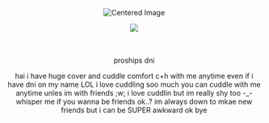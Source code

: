 <div align="center">
  <img src="https://komarev.com/ghpvc/?username=15chuu&color=000000&label=hai" alt="Centered Image">
</div>


<p align="center">
  <img src="https://files.catbox.moe/ek508x.jpg" />
</p>


ㅤ
<p align="center"> proships dni </p>
<p align="center"> hai i have huge cover and cuddle comfort c+h with me anytime even if i have dni on my name LOL i love cuddling soo much you can cuddle with me anytime unles im with friends ;w; i love cuddlin but im really shy too -_- whisper me if you wanna be friends ok..? im always down to mkae new friends but i can be SUPER awkward ok bye </p>
